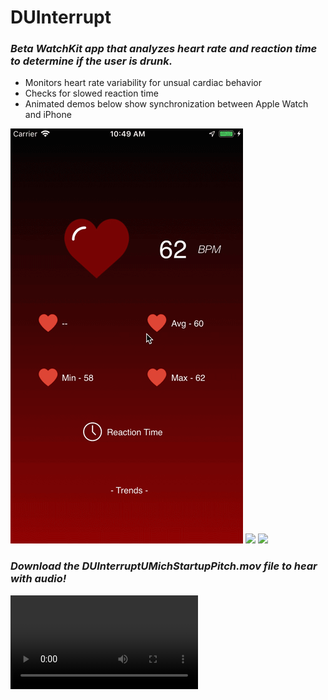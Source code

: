 # DUInterrupt
### _Beta WatchKit app that analyzes heart rate and reaction time to determine if the user is drunk._
* Monitors heart rate variability for unsual cardiac behavior
* Checks for slowed reaction time
* Animated demos below show synchronization between Apple Watch and iPhone

![](phonetest.gif)
![](watch.gif)
![](DUInterruptUMichStartupPitch.gif)

### _Download the DUInterruptUMichStartupPitch.mov file to hear with audio!_
![](DUInterruptUMichStartupPitch.mov)<br/>
